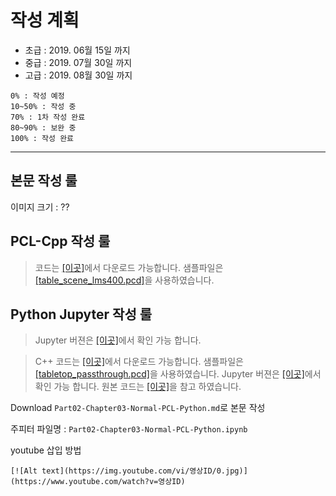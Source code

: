 # 작성 계획 

- 초급 : 2019. 06월 15일 까지 
- 중급 : 2019. 07월 30일 까지 
- 고급 : 2019. 08월 30일 까지 

```
0% : 작성 예정 
10~50% : 작성 중 
70% : 1차 작성 완료 
80~90% : 보완 중
100% : 작성 완료 
```

---

## 본문 작성 룰 

이미지 크기 : ??



## PCL-Cpp 작성 룰 



> 코드는 [[이곳]](https://github.com/adioshun/gitBook_Tutorial_PCL/blob/master/Beginner/Part01-Chapter02-PCL-Cpp.cpp)에서 다운로드 가능합니다. 샘플파일은 [[table_scene_lms400.pcd]](https://raw.githubusercontent.com/adioshun/gitBook_Tutorial_PCL/master/Beginner/sample/table_scene_lms400.pcd )을 사용하였습니다. 



## Python Jupyter 작성 룰 




> Jupyter 버젼은 [[이곳]](https://github.com/adioshun/gitBook_Tutorial_PCL/blob/master/Beginner/Part01-Chapter01-PCL-Python.ipynb)에서 확인 가능 합니다. 

> C++ 코드는 [[이곳]](https://github.com/adioshun/gitBook_Tutorial_PCL/blob/master/Beginner/Part01-Chapter05-PCL-Cpp.cpp)에서 다운로드 가능합니다. 샘플파일은 [[tabletop_passthrough.pcd]](https://raw.githubusercontent.com/adioshun/gitBook_Tutorial_PCL/master/Beginner/sample/tabletop_passthrough.pcd)을 사용하였습니다. Jupyter 버젼은 [[이곳]](https://github.com/adioshun/gitBook_Tutorial_PCL/blob/master/Beginner/Part01-Chapter05-PCL-Python.ipynb)에서 확인 가능 합니다. 원본 코드는 [[이곳]](https://github.com/strawlab/python-pcl/blob/master/examples/official/Segmentation/Plane_model_segmentation.py)을 참고 하였습니다.






Download `Part02-Chapter03-Normal-PCL-Python.md`로 본문 작성 

주피터 파일명 : `Part02-Chapter03-Normal-PCL-Python.ipynb`


youtube 삽입 방법 
```
[![Alt text](https://img.youtube.com/vi/영상ID/0.jpg)](https://www.youtube.com/watch?v=영상ID)
```
